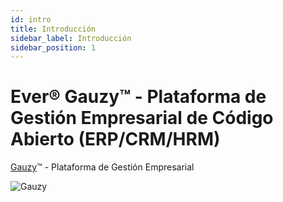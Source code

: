 ```yaml
---
id: intro
title: Introducción
sidebar_label: Introducción
sidebar_position: 1
---
```


# Ever® Gauzy™ - Plataforma de Gestión Empresarial de Código Abierto (ERP/CRM/HRM)

[Gauzy](https://gauzy.co)™ - Plataforma de Gestión Empresarial

![Gauzy](/img/overview.png)
